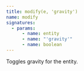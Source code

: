 ```yaml
---
title: modify(e, 'gravity')
name: modify
signatures:
  - params:
      - name: entity
      - name: "'gravity'"
      - name: boolean
---
```


Toggles gravity for the entity.
